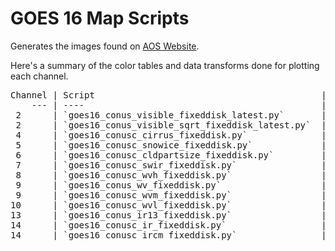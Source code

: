 # GOES 16 Map Scripts

Generates the images found on [AOS Website](http://www.aos.wisc.edu/weather/wx_obs/GOES16_conus.html).

Here's a summary of the color tables and data transforms done for plotting
each channel.

<PRE>
Channel | Script                                           | Data Transform | Plot Range | Color Table | comments
    --- | ----                                             | ----           | ---        | --- 
 2      | `goes16_conus_visible_fixeddisk_latest.py`       | None           | 0-1        | `Greys_r`
 2      | `goes16_conus_visible_sqrt_fixeddisk_latest.py`  | None           | 0-1        | Custom
 4      | `goes16_conusc_cirrus_fixeddisk.py`              | None           | 0-1        | Custom
 5      | `goes16_conusc_snowice_fixeddisk.py`             | None           | 0-1        | Custom
 6      | `goes16_conusc_cldpartsize_fixeddisk.py`         | None           | 0-1        | Custom
 7      | `goes16_conusc_swir_fixeddisk.py`                | None           | 162-330    | Custom      | McIDAS color IR modified for fire
 8      | `goes16_conusc_wvh_fixeddisk.py`                 | None           | 162-330    | Custom      | color WV table
 9      | `goes16_conus_wv_fixeddisk.py`                   | None           | 162-330    | Custom      | greyscale WV table
 9      | `goes16_conusc_wvm_fixeddisk.py`                 | None           | 162-330    | Custom      | color WV table
10      | `goes16_conusc_wvl_fixeddisk.py`                 | None           | 162-330    | Custom      | color WV table
13      | `goes16_conus_ir13_fixeddisk.py`                 | None           | 162-330    | `Greys`     | greyscale IR table
14      | `goes16_conusc_ir_fixeddisk.py`                  | None           | 162-330    | Custom      | AWIPS2 color IR table
14      | `goes16_conusc_ircm_fixeddisk.py`                | None           | 162-330    | Custom      | McIDAS color IR table
</PRE>
